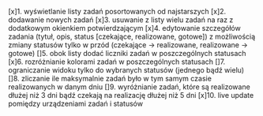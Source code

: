 [x]1. wyświetlanie listy zadań posortowanych od najstarszych
[x]2. dodawanie nowych zadań
[x]3. usuwanie z listy wielu zadań na raz z dodatkowym okienkiem potwierdzającym
[x]4. edytowanie szczegółów zadania (tytuł, opis, status [czekające, realizowane, gotowe]) z możliwością zmiany statusów tylko w przód (czekające -> realizowane, realizowane -> gotowe)
[]5. obok listy dodać liczniki zadań w poszczególnych statusach
[x]6. rozróżnianie kolorami zadań w poszczególnych statusach
[]7. ograniczanie widoku tylko do wybranych statusów (jednego bądź wielu)
[]8. zliczanie ile maksymalnie zadań było w tym samym czasie realizowanych w danym
dniu
[]9. wyróżnianie zadań, które są realizowane dłużej niż 3 dni bądź czekają na realizację dłużej niż 5 dni
[x]10. live update pomiędzy urządzeniami zadań i statusów
